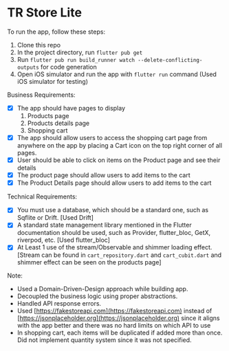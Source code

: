 # TR Store Lite

To run the app, follow these steps:

1. Clone this repo
2. In the project directory, run `flutter pub get`
3. Run `flutter pub run build_runner watch --delete-conflicting-outputs` for code generation
4. Open iOS simulator and run the app with `flutter run` command (Used iOS simulator for testing)

Business Requirements:

- [x] The app should have pages to display
  1. Products page
  2. Products details page
  3. Shopping cart
- [x] The app should allow users to access the shopping cart page from anywhere on
      the app by placing a Cart icon on the top right corner of all pages.
- [x] User should be able to click on items on the Product page and see their details
- [x] The product page should allow users to add items to the cart
- [x] The Product Details page should allow users to add items to the cart

Technical Requirements:

- [x] You must use a database, which should be a standard one, such as Sqflite or
      Drift. [Used Drift]
- [x] A standard state management library mentioned in the Flutter documentation
      should be used, such as Provider, flutter_bloc, GetX, riverpod, etc. [Used flutter_bloc]
- [x] At Least 1 use of the stream/Observable and shimmer loading effect. [Stream can be found in `cart_repository.dart` and `cart_cubit.dart` and shimmer effect can be seen on the products page]

Note:

- Used a Domain-Driven-Design approach while building app.
- Decoupled the business logic using proper abstractions.
- Handled API response errors.
- Used [https://fakestoreapi.com](https://fakestoreapi.com) instead of [https://jsonplaceholder.org](https://jsonplaceholder.org)
  since it aligns with the app better and there was no hard limits on which API to use
- In shopping cart, each items will be duplicated if added more than once. Did not implement quantity system since it was not specified.
